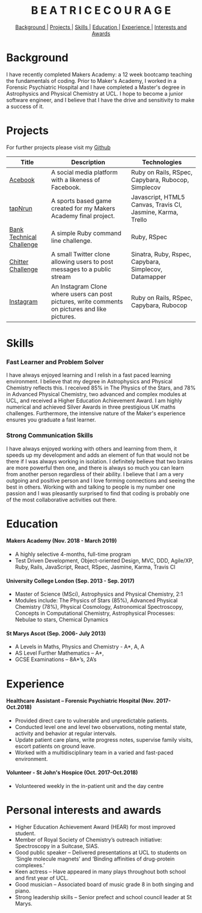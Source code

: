 <h1 align="center">B E A T R I C E    C O U R A G E</h1>


<div align="center">


[Background ](#background) |
[Projects ](#projects) |
[Skills ](#skills) |
[Education ](#education) |
[Experience ](#experience) |
[Interests and Awards](#personal)

</div>

# Background

I have recently completed Makers Academy: a 12 week bootcamp teaching the fundamentals of coding.  Prior to Maker's Academy, I worked in a Forensic Psychiatric Hospital and I have completed a Master's degree in Astrophysics and Physical Chemistry at UCL.
I hope to become a junior software engineer, and I believe that I have the drive and sensitivity to make a success of it.

# Projects

For further projects please visit my [Github](https://github.com/beacourage)

| Title       | Description           | Technologies  |
|--|--|--|
| [Acebook](https://github.com/beacourage/acebook--Team-Acebook-and-Chill)  | A social media platform with a likeness of Facebook. |  Ruby on Rails, RSpec, Capybara, Rubocop, Simplecov |
| [tapNrun](https://github.com/beacourage/tapNrun) | A sports based game created for my Makers Academy final project. | Javascript, HTML5 Canvas, Travis CI, Jasmine, Karma, Trello |
| [Bank Technical Challenge](https://github.com/beacourage/Bank_tech_test) | A simple Ruby command line challenge. | Ruby, RSpec |
| [Chitter Challenge](https://github.com/beacourage/chitter-challenge) | A small Twitter clone allowing users to post messages to a public stream |  Sinatra, Ruby, Rspec, Capybara, Simplecov, Datamapper |
| [Instagram](https://github.com/beacourage/instagram-challenge)  | An Instagram Clone where users can post pictures, write comments on pictures and like pictures. | Ruby on Rails, RSpec, Capybara, Rubocop |

# Skills

### Fast Learner and Problem Solver

I have always enjoyed learning and I relish in a fast paced learning environment. I believe that my degree in Astrophysics and Physical Chemistry reflects this. I received 85% in The Physics of the Stars, and 78% in Advanced Physical Chemistry, two advanced and complex modules at UCL, and received a Higher Education Achievement Award. I am highly numerical and achieved Silver Awards in three prestigious UK maths challenges. Furthermore, the intensive nature of the Maker's experience ensures you graduate a fast learner.


### Strong Communication Skills

I have always enjoyed working with others and learning from them, it speeds up my development and adds an element of fun that would not be there if I was always working in isolation. I definitely believe that two brains are more powerful then one, and there is always so much you can learn from another person regardless of their ability.  I believe that I am a very outgoing and positive person and I love forming connections and seeing the best in others.  Working with and talking to people is my number one passion and I was pleasantly surprised to find that coding is probably one of the most collaborative activities out there.


# Education

#### Makers Academy (Nov. 2018 - March 2019)
- A highly selective 4-months, full-time program
- Test Driven Development, Object-oriented Design, MVC, DDD, Agile/XP, Ruby, Rails, JavaScript, React, RSpec, Jasmine, Karma, Travis CI

#### University College London (Sep. 2013 - Sep. 2017)
* Master of Science (MSci), Astrophysics and Physical Chemistry, 2:1
* Modules include: The Physics of Stars (85%), Advanced Physical Chemistry (78%), Physical Cosmology, Astronomical Spectroscopy, Concepts in Computational Chemistry, Astrophysical Processes: Nebulae to stars, Chemical Dynamics

#### St Marys Ascot (Sep. 2006- July 2013)
- A Levels in Maths, Physics and Chemistry - A*, A,  A
- AS Level Further Mathematics – A*,
- GCSE Examinations – 8A*’s, 2A’s

# Experience

#### Healthcare Assistant – Forensic Psychiatric Hospital  (Nov. 2017-Oct.2018)     
- Provided direct care to vulnerable and unpredictable patients.
- Conducted level one and level two observations, noting mental state, activity and behavior at regular intervals.
- Update patient care plans, write progress notes, supervise family visits, escort patients on ground leave.
- Worked with a multidisciplinary team in a varied and fast-paced environment.

#### Volunteer - St John's Hospice  (Oct. 2017-Oct.2018)
- Volunteered weekly in the in-patient unit and the day centre


# Personal interests and awards
- Higher Education Achievement Award (HEAR) for most improved student.                                           
- Member of Royal Society of Chemistry’s outreach initiative: Spectroscopy in a Suitcase, SIAS.                        
- Good public speaker – Delivered presentations at UCL to students on ‘Single molecule magnets’ and ‘Binding affinities of drug-protein complexes.’
- Keen actress – Have appeared in many plays throughout both school and first year of UCL.                           
- Good musician – Associated board of music grade 8 in both singing and piano.
-	Strong leadership skills – Senior prefect and school council leader at St Marys.                                        
